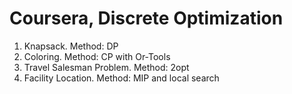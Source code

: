 # Coursera, Discrete Optimization

1) Knapsack. Method: DP
2) Coloring. Method: CP with Or-Tools
3) Travel Salesman Problem. Method: 2opt
4) Facility Location. Method: MIP and local search
